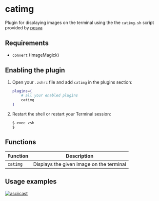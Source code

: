 # catimg

Plugin for displaying images on the terminal using the the `catimg.sh` script provided by [posva](https://github.com/posva/catimg)

## Requirements

- `convert` (ImageMagick)

## Enabling the plugin

1. Open your `.zshrc` file and add `catimg` in the plugins section:

   ```zsh
   plugins=(
       # all your enabled plugins
       catimg
   )
   ```

2. Restart the shell or restart your Terminal session:

   ```console
   $ exec zsh
   $
   ```

## Functions

| Function | Description                              |
| -------- | ---------------------------------------- |
| `catimg` | Displays the given image on the terminal |

## Usage examples

[![asciicast](https://asciinema.org/a/204702.png)](https://asciinema.org/a/204702)
